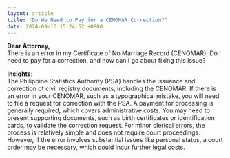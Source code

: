 ```yaml
---
layout: article
title: "Do We Need to Pay for a CENOMAR Correction?"
date: 2024-09-16 15:24:52 +0800
---
```


<p><strong>Dear Attorney,</strong><br>There is an error in my Certificate of No Marriage Record (CENOMAR). Do I need to pay for a correction, and how can I go about fixing this issue?</p><p><strong>Insights:</strong><br>The Philippine Statistics Authority (PSA) handles the issuance and correction of civil registry documents, including the CENOMAR. If there is an error in your CENOMAR, such as a typographical mistake, you will need to file a request for correction with the PSA. A payment for processing is generally required, which covers administrative costs. You may need to present supporting documents, such as birth certificates or identification cards, to validate the correction request. For minor clerical errors, the process is relatively simple and does not require court proceedings. However, if the error involves substantial issues like personal status, a court order may be necessary, which could incur further legal costs.</p>